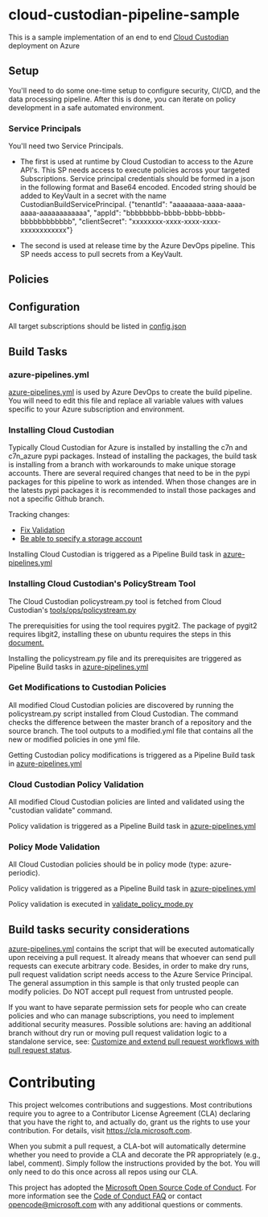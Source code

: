 # cloud-custodian-pipeline-sample

This is a sample implementation of an end to end [Cloud Custodian](https://github.com/capitalone/cloud-custodian) deployment on Azure

## Setup

You'll need to do some one-time setup to configure security, CI/CD, and the data processing pipeline. After this is done, you can iterate on policy development in a safe automated environment.

### Service Principals

You'll need two Service Principals.

* The first is used at runtime by Cloud Custodian to access to the Azure API's. This SP needs access to execute policies across your targeted Subscriptions.
Service principal credentials should be formed in a json in the following format and Base64 encoded. Encoded string should be added to KeyVault in a secret with the name CustodianBuildServicePrincipal.
{"tenantId": "aaaaaaaa-aaaa-aaaa-aaaa-aaaaaaaaaaaa",   "appId": "bbbbbbbb-bbbb-bbbb-bbbb-bbbbbbbbbbbb",   "clientSecret": "xxxxxxxx-xxxx-xxxx-xxxx-xxxxxxxxxxxx"}

* The second is used at release time by the Azure DevOps pipeline. This SP needs access to pull secrets from a KeyVault.

## Policies

## Configuration

All target subscriptions should be listed in [config.json](policies/config.json)

## Build Tasks

### azure-pipelines.yml

[azure-pipelines.yml](azure-pipelines.yml) is used by Azure DevOps to create the build pipeline. You will need to edit this file and replace all variable values with values specific to your Azure subscription and environment.

### Installing Cloud Custodian

Typically Cloud Custodian for Azure is installed by installing the c7n and c7n_azure pypi packages. Instead of installing the packages, the build task is installing from a branch with workarounds to make unique storage accounts. There are several required changes that need to be in the pypi packages for this pipeline to work as intended. When those changes are in the latests pypi packages it is recommended to install those packages and not a specific Github branch. 

Tracking changes:

* [Fix Validation](https://github.com/capitalone/cloud-custodian/pull/2979)
* [Be able to specify a storage account](https://github.com/capitalone/cloud-custodian/pull/2955)

Installing Cloud Custodian is triggered as a Pipeline Build task in [azure-pipelines.yml](azure-pipelines.yml)

### Installing Cloud Custodian's PolicyStream Tool

The Cloud Custodian policystream.py tool is fetched from Cloud Custodian's [tools/ops/policystream.py](https://raw.githubusercontent.com/capitalone/cloud-custodian/master/tools/ops/policystream.py)

The prerequisities for using the tool requires pygit2. The package of pygit2 requires libgit2, installing these on ubuntu requires the steps in
this [document.](https://www.pygit2.org/install.html#quick-install)

Installing the policystream.py file and its prerequisites are triggered as Pipeline Build tasks in [azure-pipelines.yml](azure-pipelines.yml)

### Get Modifications to Custodian Policies

All modified Cloud Custodian policies are discovered by running the policystream.py script installed from Cloud Custodian. The command checks the difference between the master branch of a repository and the source branch. The tool outputs to a modified.yml file that contains all the new or modified policies in one yml file.

Getting Custodian policy modifications is triggered as a Pipeline Build task in [azure-pipelines.yml](azure-pipelines.yml)

### Cloud Custodian Policy Validation

All modified Cloud Custodian policies are linted and validated using the "custodian validate" command.

Policy validation is triggered as a Pipeline Build task in [azure-pipelines.yml](azure-pipelines.yml)

### Policy Mode Validation

All Cloud Custodian policies should be in policy mode (type: azure-periodic).

Policy validation is triggered as a Pipeline Build task in [azure-pipelines.yml](azure-pipelines.yml)

Policy validation is executed in [validate_policy_mode.py](src/build/scripts/validate_policy_mode.py)

## Build tasks security considerations

[azure-pipelines.yml](azure-pipelines.yml) contains the script that will be executed automatically upon receiving a pull request. It already means that whoever can send pull requests can execute arbitrary code. Besides, in order to make dry runs, pull request validation script needs access to the Azure Service Principal. The general assumption in this sample is that only trusted people can modify policies. Do NOT accept pull request from untrusted people.

If you want to have separate permission sets for people who can create policies and who can manage subscriptions, you need to implement additional security measures. Possible solutions are: having an additional branch without dry run or moving pull request validation logic to a standalone service, see: [Customize and extend pull request workflows with pull request status](https://docs.microsoft.com/en-us/azure/devops/repos/git/pull-request-status).

# Contributing

This project welcomes contributions and suggestions.  Most contributions require you to agree to a
Contributor License Agreement (CLA) declaring that you have the right to, and actually do, grant us
the rights to use your contribution. For details, visit https://cla.microsoft.com.

When you submit a pull request, a CLA-bot will automatically determine whether you need to provide
a CLA and decorate the PR appropriately (e.g., label, comment). Simply follow the instructions
provided by the bot. You will only need to do this once across all repos using our CLA.

This project has adopted the [Microsoft Open Source Code of Conduct](https://opensource.microsoft.com/codeofconduct/).
For more information see the [Code of Conduct FAQ](https://opensource.microsoft.com/codeofconduct/faq/) or
contact [opencode@microsoft.com](mailto:opencode@microsoft.com) with any additional questions or comments.

